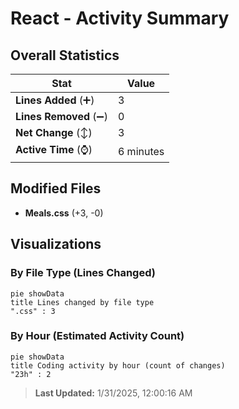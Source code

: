 # React - Activity Summary 

## Overall Statistics

| Stat                   | Value                                                             |
| ---------------------- | ----------------------------------------------------------------- |
| **Lines Added** (➕)   | 3                                          |
| **Lines Removed** (➖) | 0                                        |
| **Net Change** (↕)    | 3                |
| **Active Time** (⌚)   | 6 minutes |


## Modified Files
- **Meals.css** (+3, -0)

## Visualizations

### By File Type (Lines Changed)

```mermaid
pie showData
title Lines changed by file type
".css" : 3
```

### By Hour (Estimated Activity Count)

```mermaid
pie showData
title Coding activity by hour (count of changes)
"23h" : 2
```


> **Last Updated:** 1/31/2025, 12:00:16 AM